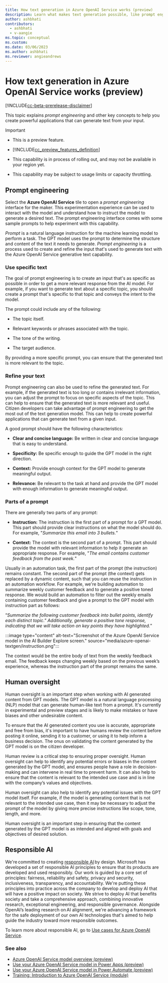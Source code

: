 ```yaml
---
title: How text generation in Azure OpenAI Service works (preview)
description: Learn what makes text generation possible, like prompt engineering, human oversight, and responsible AI.
author: ashbhati
contributors:
  - ashbhati
  - v-aangie
ms.topic: conceptual
ms.custom: 
ms.date: 03/06/2023
ms.author: ashbhati
ms.reviewer: angieandrews
---
```


# How text generation in Azure OpenAI Service works (preview)

[!INCLUDE[cc-beta-prerelease-disclaimer](./includes/cc-beta-prerelease-disclaimer.md)]

This topic explains *prompt engineering* and other key concepts to help you create powerful applications that can generate text from your input.

> [!IMPORTANT]
> - This is a preview feature.
>
> - [!INCLUDE[cc_preview_features_definition](includes/cc-preview-features-definition.md)]
>
> - This capability is in process of rolling out, and may not be available in your region yet.
>
> - This capability  may be subject to usage limits or capacity throttling.

## Prompt engineering

Select the **Azure OpenAI Service** tile to open a *prompt engineering* interface for the maker. This experimentation experience can be used to interact with the model and understand how to instruct the model to generate a desired text. The prompt engineering interface comes with some sample prompts to help experiment with this capability.

*Prompt* is a natural language instruction for the machine learning model to perform a task. The GPT model uses the prompt to determine the structure and content of the text it needs to generate. *Prompt engineering* is a process used to create and refine the input that's used to generate text with the Azure OpenAI Service generative text capability.

### Use specific text

 The goal of prompt engineering is to create an input that's as specific as possible in order to get a more relevant response from the AI model. For example, if you want to generate text about a specific topic, you should create a prompt that's specific to that topic and conveys the intent to the model.

The prompt could include any of the following:

- The topic itself.

- Relevant keywords or phrases associated with the topic.

- The tone of the writing.

- The target audience.

By providing a more specific prompt, you can ensure that the generated text is more relevant to the topic.

### Refine your text

Prompt engineering can also be used to refine the generated text. For example, if the generated text is too long or contains irrelevant information, you can adjust the prompt to focus on specific aspects of the topic. This can help to ensure that the generated text is more relevant and useful. Citizen developers can take advantage of prompt engineering to get the most out of the text generation model. This can help to create powerful applications that can generate text from a given input. 

A good prompt should have the following characteristics: 

- **Clear and concise language:** Be written in clear and concise language that is easy to understand.

- **Specificity:** Be specific enough to guide the GPT model in the right direction.

- **Context:** Provide enough context for the GPT model to generate meaningful output.

- **Relevance:** Be relevant to the task at hand and  provide the GPT model with enough information to generate meaningful output.

### Parts of a prompt

There are generally two parts of any prompt:

- **Instruction:** The instruction is the first part of a prompt for a GPT model. This part should provide clear instructions on what the model should do. For example, "*Summarize this email into 3 bullets.*"

- **Context:** The context is the second part of a prompt. This part should provide the model with relevant information to help it generate an appropriate response. For example, "*The email contains customer feedback from the past week.*"

Usually in an automation task, the first part of the prompt (the instruction) remains constant. The second part of the prompt (the context) gets replaced by a dynamic content, such that you can reuse the instruction in an automation workflow. For example, we're building automation to summarize weekly customer feedback and to generate a positive toned response. We would build an automation to filter out the weekly emails containing customer feedback and give a prompt to the GPT model with instruction part as follows:

“*Summarize the following customer feedback into bullet points, identify each distinct topic." Additionally, generate a positive tone response, indicating that we will take action on key points they have highlighted.*"

:::image type="content" alt-text="Screenshot of the Azure OpenAI Service model in the AI Builder Explore screen." source="media/azure-openai-textgen/instruction.png":::

 The context would be the entire body of text from the weekly feedback email. The feedback keeps changing weekly based on the previous week’s experience, whereas the instruction part of the prompt remains the same.

## Human oversight

Human oversight is an important step when working with AI generated content from GPT models. The GPT model is a natural language processing (NLP) model that can generate human-like text from a prompt. It's currently in experimental and preview stages and is likely to make mistakes or have biases and other undesirable content.

To ensure that the AI generated content you use is accurate, appropriate and free from bias, it's important to have humans review the content before posting it online, sending it to a customer, or using it to help inform a business decision. The onus on validating the content generated by the GPT model is on the citizen developer. 

Human review is a critical step to ensuring proper oversight. Human oversight can help to identify any potential errors or biases in the content generated by the GPT model, and ensures people have a role in decision-making and can intervene in real time to prevent harm. It can also help to ensure that the content is relevant to the intended use case and is in line with the company’s values and objectives.

Human oversight can also help to identify any potential issues with the GPT model itself. For example, if the model is generating content that is not relevant to the intended use case, then it may be necessary to adjust the prompt of the model by giving more precise instructions like scope, tone, length, and more.

 Human oversight is an important step in ensuring that the content generated by the GPT model is as intended and aligned with goals and objectives of desired solution.

## Responsible AI  

We're committed to creating [responsible AI](https://blogs.microsoft.com/on-the-issues/2023/02/02/responsible-ai-chatgpt-artificial-intelligence/) by design. Microsoft has developed a set of responsible AI principles to ensure that its products are developed and used responsibly. Our work is guided by a core set of principles: fairness, reliability and safety, privacy and security, inclusiveness, transparency, and accountability. We're putting these principles into practice across the company to develop and deploy AI that will have a positive impact on society. We strive to deploy AI that benefits society and take a comprehensive approach, combining innovative research, exceptional engineering, and responsible governance. Alongside OpenAI’s leading research on AI alignment, we're advancing a framework for the safe deployment of our own AI technologies that's aimed to help guide the industry toward more responsible outcomes.

To learn more about responsible AI, go to [Use cases for Azure OpenAI Service](/legal/cognitive-services/openai/transparency-note?context=%2Fazure%2Fcognitive-services%2Fopenai%2Fcontext%2Fcontext).


### See also

- [Azure OpenAI Service model overview (preview)](prebuilt-azure-openai.md)
- [Use your Azure OpenAI Service model in Power Apps (preview)](azure-openai-model-papp.md)
- [Use your Azure OpenAI Service model in Power Automate (preview)](azure-openai-model-pauto.md)
- [Training: Introduction to Azure OpenAI Service (module)](/training/modules/explore-azure-openai/)